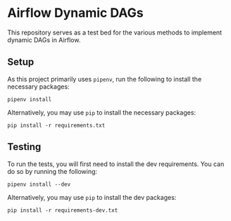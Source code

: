 # Airflow Dynamic DAGs

This repository serves as a test bed for the various methods to implement dynamic DAGs
in Airflow.

## Setup

As this project primarily uses `pipenv`, run the following to install the necessary
packages:

```shell
pipenv install
```

Alternatively, you may use `pip` to install the necessary packages:

```shell
pip install -r requirements.txt
```

## Testing

To run the tests, you will first need to install the dev requirements. You can do so by
running the following:

```shell
pipenv install --dev
```

Alternatively, you may use `pip` to install the dev packages:

```shell
pip install -r requirements-dev.txt
```
